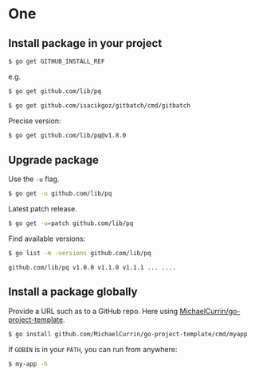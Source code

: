 # One


## Install package in your project

```sh
$ go get GITHUB_INSTALL_REF
```

e.g.

```sh
$ go get github.com/lib/pq

$ go get github.com/isacikgoz/gitbatch/cmd/gitbatch
```

Precise version:

```sh
$ go get github.com/lib/pq@v1.8.0
```


## Upgrade package

Use the `-u` flag.

```sh
$ go get -u github.com/lib/pq
```

Latest patch release.

```sh
$ go get -u=patch github.com/lib/pq
```

Find available versions:

```sh
$ go list -m -versions github.com/lib/pq
```
```
github.com/lib/pq v1.0.0 v1.1.0 v1.1.1 ... ....
```


## Install a package globally

Provide a URL such as to a GitHub repo. Here using [MichaelCurrin/go-project-template](https://github.com/MichaelCurrin/go-project-template).

```sh
$ go install github.com/MichaelCurrin/go-project-template/cmd/myapp
```

If `GOBIN` is in your `PATH`, you can run from anywhere:

```sh
$ my-app -h
```
